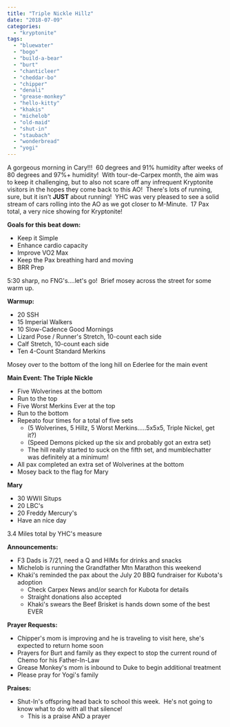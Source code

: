 ```yaml
---
title: "Triple Nickle Hillz"
date: "2018-07-09"
categories: 
  - "kryptonite"
tags: 
  - "bluewater"
  - "bogo"
  - "build-a-bear"
  - "burt"
  - "chanticleer"
  - "cheddar-bo"
  - "chipper"
  - "denali"
  - "grease-monkey"
  - "hello-kitty"
  - "khakis"
  - "michelob"
  - "old-maid"
  - "shut-in"
  - "staubach"
  - "wonderbread"
  - "yogi"
---
```


A gorgeous morning in Cary!!!  60 degrees and 91% humidity after weeks of 80 degrees and 97%+ humidity!  With tour-de-Carpex month, the aim was to keep it challenging, but to also not scare off any infrequent Kryptonite visitors in the hopes they come back to this AO!  There's lots of running, sure, but it isn't **JUST** about running!  YHC was very pleased to see a solid stream of cars rolling into the AO as we got closer to M-Minute.  17 Pax total, a very nice showing for Kryptonite!

**Goals for this beat down:**

- Keep it Simple
- Enhance cardio capacity
- Improve VO2 Max
- Keep the Pax breathing hard and moving
- BRR Prep

5:30 sharp, no FNG's....let's go!  Brief mosey across the street for some warm up.

**Warmup:**

- 20 SSH
- 15 Imperial Walkers
- 10 Slow-Cadence Good Mornings
- Lizard Pose / Runner's Stretch, 10-count each side
- Calf Stretch, 10-count each side
- Ten 4-Count Standard Merkins

Mosey over to the bottom of the long hill on Ederlee for the main event

**Main Event: The Triple Nickle**

- Five Wolverines at the bottom
- Run to the top
- Five Worst Merkins Ever at the top
- Run to the bottom
- Repeato four times for a total of five sets
    - (5 Wolverines, 5 Hillz, 5 Worst Merkins.....5x5x5, Triple Nickel, get it?)
    - (Speed Demons picked up the six and probably got an extra set)
    - The hill really started to suck on the fifth set, and mumblechatter was definitely at a minimum!
- All pax completed an extra set of Wolverines at the bottom
- Mosey back to the flag for Mary

**Mary**

- 30 WWII Situps
- 20 LBC's
- 20 Freddy Mercury's
- Have an nice day

3.4 Miles total by YHC's measure

**Announcements:**

- F3 Dads is 7/21, need a Q and HIMs for drinks and snacks
- Michelob is running the Grandfather Mtn Marathon this weekend
- Khaki's reminded the pax about the July 20 BBQ fundraiser for Kubota's adoption
    - Check Carpex News and/or search for Kubota for details
    - Straight donations also accepted
    - Khaki's swears the Beef Brisket is hands down some of the best EVER

**Prayer Requests:**

- Chipper's mom is improving and he is traveling to visit here, she's expected to return home soon
- Prayers for Burt and family as they expect to stop the current round of Chemo for his Father-In-Law
- Grease Monkey's mom is inbound to Duke to begin additional treatment
- Please pray for Yogi's family

**Praises:**

- Shut-In's offspring head back to school this week.  He's not going to know what to do with all that silence!
    - This is a praise AND a prayer
